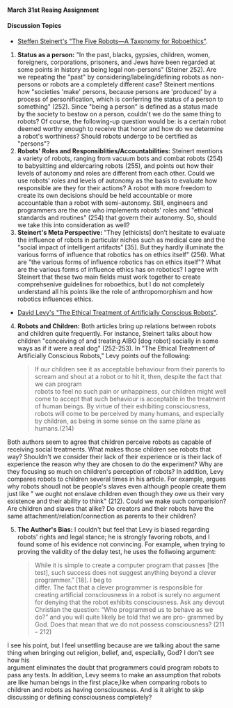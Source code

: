 
#### March 31st Reaing Assignment
#### Discussion Topics 
- [Steffen Steinert's "The Five Robots—A Taxonomy for Roboethics"](https://github.com/michaelshiloh/resourcesForClasses/blob/master/doc/theFiveRobotsATaxonomyForRoboethics.pdf).
1. **Status as a person:** "In the past, blacks, gypsies, children, women, foreigners, corporations, prisoners, and Jews have been regarded at some points in history as being legal non-persons" (Steiner 252). Are we repeating the "past" by considering/labeling/defining robots as non-persons or robots are a completely different case? Steinert mentions how "societies 'make' persons, because persons are 'produced' by a process of personification, which is conferring the status of a person to something" (252). Since "being a person" is defined as a status made by the society to bestow on a person, couldn't we do the same thing to robots? Of course, the following-up question would be: is a certain robot deemed worthy enough to receive that honor and how do we determine a robot's worthiness? Should robots undergo to be certified as "persons"?
2. **Robots' Roles and Responsiblities/Accountabilities:** Steinert mentions a variety of robots, ranging from vacuum bots and combat robots (254) to babysitting and eldercaring robots (255), and points out how their levels of autonomy and roles are different from each other. Could we use robots' roles and levels of autonomy as the basis to evaluate how responsible are they for their actions? A robot with more freedom to create its own decisions should be held accountable or more accountable than a robot with semi-autonomy. Still, engineers and programmers are the one who implements robots' roles and "ethical standards and routines" (254) that govern their autonomy. So, should we take this into consideration as well?
3. **Steinert's Meta Perspective:** "They \[ethicists] don’t hesitate to evaluate the influence of robots in particular niches such as medical care and the “social impact of intelligent artifacts” [35]. But they hardly illuminate the various forms of influence that robotics has on ethics itself" (256). What are "the various forms of influence robotics has on ethics itself"? What are the various forms of influence ethics has on robotics? I agree with Steinert that these two main fields must work together to create comprehsenive guidelines for roboethics, but I do not completely understand all his points like the role of anthropomorphism and how robotics influences ethics. 

- [David Levy's "The Ethical Treatment of Artificially Conscious Robots"](https://github.com/michaelshiloh/resourcesForClasses/blob/master/doc/theEthicalTreatmentOfArtificiallyConsciousRobots.pdf).
4. **Robots and Children:** Both articles bring up relations between robots and children quite frequently. For instance, Steinert talks about how children "conceiving of and treating AIBO \[dog robot] socially in some ways as if it were a real dog" (252-253). In "The Ethical Treatment of Artificially Conscious Robots," Levy points ouf the following: 
     >If our children see it as acceptable behaviour from their parents to scream and shout at a robot or to hit it, then, despite the fact that we can program   
     >robots to feel no such pain or unhappiness, our children might well come to accept that such behaviour is acceptable in the treatment of human beings. By 
     >virtue of their exhibiting consciousness, robots will come to be perceived by many humans, and especially by children, as being in some sense on the same 
     >plane as humans.(214)      

Both authors seem to agree that children perceive robots as capable of receiving social treatments. What makes those children see robots that way? Shouldn't we consider their lack of their experience or is their lack of experience the reason why they are chosen to do the experiment? Why are they focusing so much on children's perception of robots? 
In addition, Levy compares robots to children several times in his article. For example, argues why robots shoudl not be people's slaves even although people create them just like " we ought not enslave children even though they owe us their very existence and their ability to think" (212). Could we make such comparision? Are children and slaves that alike? Do creators and their robots have the same attachment/relation/connection as parents to their children? 

5. **The Author's Bias:** I couldn't but feel that Levy is biased regarding robots' rights and legal stance; he is strongly favoring robots, and I found some of his evidence not convincing. For example, when trying to proving the validity of the delay test, he uses the follwoing argument: 
     >While it is simple to create a computer program that passes \[the test], such success does not suggest anything beyond a clever programmer.” \[18]. I beg to                      
     differ. The fact that a clever programmer is responsible for creating artificial consciousness in a robot is surely no argument for denying that the robot 
     exhibits consciousness. Ask any devout Christian the question: “Who programmed us to behave as we do?” and you will quite likely be told that we are pro- 
     grammed by God. Does that mean that we do not possess consciousness? (211 - 212) 
 
 I see his point, but I feel unsettling because are we talking about the same thing when bringing out religion, belief, and, especially, God? I don't see how his  
 argument eliminates the doubt that programmers could program robots to pass any tests. In addition, Levy seems to make an assumption that robots are like human 
 beings in the first place,like when comparing robots to children and robots as having consciousness. And is it alright to skip discussing or defining consciousness 
 completely?


